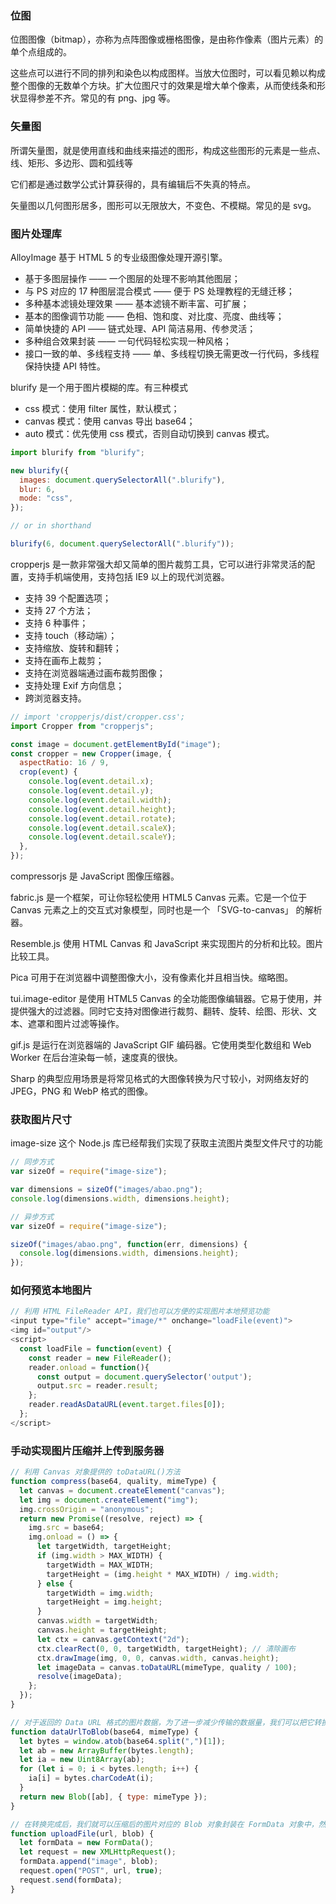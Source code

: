 ### 位图

位图图像（bitmap），亦称为点阵图像或栅格图像，是由称作像素（图片元素）的单个点组成的。

这些点可以进行不同的排列和染色以构成图样。当放大位图时，可以看见赖以构成整个图像的无数单个方块。扩大位图尺寸的效果是增大单个像素，从而使线条和形状显得参差不齐。常见的有 png、jpg 等。

### 矢量图

所谓矢量图，就是使用直线和曲线来描述的图形，构成这些图形的元素是一些点、线、矩形、多边形、圆和弧线等

它们都是通过数学公式计算获得的，具有编辑后不失真的特点。

矢量图以几何图形居多，图形可以无限放大，不变色、不模糊。常见的是 svg。

### 图片处理库

AlloyImage 基于 HTML 5 的专业级图像处理开源引擎。

- 基于多图层操作 —— 一个图层的处理不影响其他图层；
- 与 PS 对应的 17 种图层混合模式 —— 便于 PS 处理教程的无缝迁移；
- 多种基本滤镜处理效果 —— 基本滤镜不断丰富、可扩展；
- 基本的图像调节功能 —— 色相、饱和度、对比度、亮度、曲线等；
- 简单快捷的 API —— 链式处理、API 简洁易用、传参灵活；
- 多种组合效果封装 —— 一句代码轻松实现一种风格；
- 接口一致的单、多线程支持 —— 单、多线程切换无需更改一行代码，多线程保持快捷 API 特性。

blurify 是一个用于图片模糊的库。有三种模式

- css 模式：使用 filter 属性，默认模式；
- canvas 模式：使用 canvas 导出 base64；
- auto 模式：优先使用 css 模式，否则自动切换到 canvas 模式。

```js
import blurify from "blurify";

new blurify({
  images: document.querySelectorAll(".blurify"),
  blur: 6,
  mode: "css",
});

// or in shorthand

blurify(6, document.querySelectorAll(".blurify"));
```

cropperjs 是一款非常强大却又简单的图片裁剪工具，它可以进行非常灵活的配置，支持手机端使用，支持包括 IE9 以上的现代浏览器。

- 支持 39 个配置选项；
- 支持 27 个方法；
- 支持 6 种事件；
- 支持 touch（移动端）；
- 支持缩放、旋转和翻转；
- 支持在画布上裁剪；
- 支持在浏览器端通过画布裁剪图像；
- 支持处理 Exif 方向信息；
- 跨浏览器支持。

```js
// import 'cropperjs/dist/cropper.css';
import Cropper from "cropperjs";

const image = document.getElementById("image");
const cropper = new Cropper(image, {
  aspectRatio: 16 / 9,
  crop(event) {
    console.log(event.detail.x);
    console.log(event.detail.y);
    console.log(event.detail.width);
    console.log(event.detail.height);
    console.log(event.detail.rotate);
    console.log(event.detail.scaleX);
    console.log(event.detail.scaleY);
  },
});
```

compressorjs 是 JavaScript 图像压缩器。

fabric.js 是一个框架，可让你轻松使用 HTML5 Canvas 元素。它是一个位于 Canvas 元素之上的交互式对象模型，同时也是一个 「SVG-to-canvas」 的解析器。

Resemble.js 使用 HTML Canvas 和 JavaScript 来实现图片的分析和比较。图片比较工具。

Pica 可用于在浏览器中调整图像大小，没有像素化并且相当快。缩略图。

tui.image-editor 是使用 HTML5 Canvas 的全功能图像编辑器。它易于使用，并提供强大的过滤器。同时它支持对图像进行裁剪、翻转、旋转、绘图、形状、文本、遮罩和图片过滤等操作。

gif.js 是运行在浏览器端的 JavaScript GIF 编码器。它使用类型化数组和 Web Worker 在后台渲染每一帧，速度真的很快。

Sharp 的典型应用场景是将常见格式的大图像转换为尺寸较小，对网络友好的 JPEG，PNG 和 WebP 格式的图像。

### 获取图片尺寸

image-size 这个 Node.js 库已经帮我们实现了获取主流图片类型文件尺寸的功能

```js
// 同步方式
var sizeOf = require("image-size");

var dimensions = sizeOf("images/abao.png");
console.log(dimensions.width, dimensions.height);

// 异步方式
var sizeOf = require("image-size");

sizeOf("images/abao.png", function(err, dimensions) {
  console.log(dimensions.width, dimensions.height);
});
```

### 如何预览本地图片

```js
// 利用 HTML FileReader API，我们也可以方便的实现图片本地预览功能
<input type="file" accept="image/*" onchange="loadFile(event)">
<img id="output"/>
<script>
  const loadFile = function(event) {
    const reader = new FileReader();
    reader.onload = function(){
      const output = document.querySelector('output');
      output.src = reader.result;
    };
    reader.readAsDataURL(event.target.files[0]);
  };
</script>
```

### 手动实现图片压缩并上传到服务器

```js
// 利用 Canvas 对象提供的 toDataURL()方法
function compress(base64, quality, mimeType) {
  let canvas = document.createElement("canvas");
  let img = document.createElement("img");
  img.crossOrigin = "anonymous";
  return new Promise((resolve, reject) => {
    img.src = base64;
    img.onload = () => {
      let targetWidth, targetHeight;
      if (img.width > MAX_WIDTH) {
        targetWidth = MAX_WIDTH;
        targetHeight = (img.height * MAX_WIDTH) / img.width;
      } else {
        targetWidth = img.width;
        targetHeight = img.height;
      }
      canvas.width = targetWidth;
      canvas.height = targetHeight;
      let ctx = canvas.getContext("2d");
      ctx.clearRect(0, 0, targetWidth, targetHeight); // 清除画布
      ctx.drawImage(img, 0, 0, canvas.width, canvas.height);
      let imageData = canvas.toDataURL(mimeType, quality / 100);
      resolve(imageData);
    };
  });
}

// 对于返回的 Data URL 格式的图片数据，为了进一步减少传输的数据量，我们可以把它转换为 Blob 对象
function dataUrlToBlob(base64, mimeType) {
  let bytes = window.atob(base64.split(",")[1]);
  let ab = new ArrayBuffer(bytes.length);
  let ia = new Uint8Array(ab);
  for (let i = 0; i < bytes.length; i++) {
    ia[i] = bytes.charCodeAt(i);
  }
  return new Blob([ab], { type: mimeType });
}

// 在转换完成后，我们就可以压缩后的图片对应的 Blob 对象封装在 FormData 对象中，然后再通过 AJAX 提交到服务器上
function uploadFile(url, blob) {
  let formData = new FormData();
  let request = new XMLHttpRequest();
  formData.append("image", blob);
  request.open("POST", url, true);
  request.send(formData);
}
```
